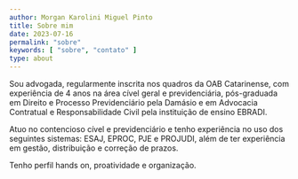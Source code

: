 ```yaml
---
author: Morgan Karolini Miguel Pinto
title: Sobre mim
date: 2023-07-16
permalink: "sobre"
keywords: [ "sobre", "contato" ]
type: about
---
```


Sou advogada, regularmente inscrita nos quadros da OAB Catarinense, com experiência de 4 anos na área cível geral e
previdenciária, pós-graduada em Direito e Processo Previdenciário pela Damásio e em Advocacia Contratual e
Responsabilidade Civil pela instituição de ensino EBRADI.

Atuo no contencioso cível e previdenciário e tenho experiência no uso dos seguintes sistemas: ESAJ, EPROC, PJE e
PROJUDI, além de ter experiência em gestão, distribuição e correção de prazos.

Tenho perfil hands on, proatividade e organização.
